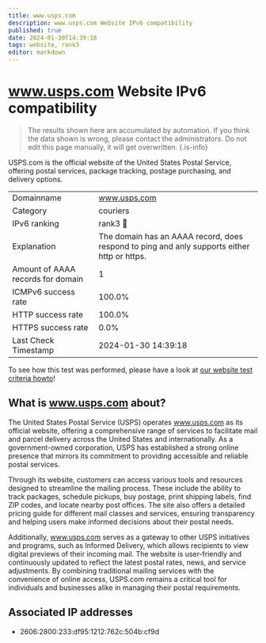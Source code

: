 ```yaml
---
title: www.usps.com
description: www.usps.com Website IPv6 compatibility
published: true
date: 2024-01-30T14:39:18
tags: website, rank3
editor: markdown
---
```


# www.usps.com Website IPv6 compatibility

> The results shown here are accumulated by automation. If you think the data shown is wrong, please contact the administrators. 
> Do not edit this page manually, it will get overwritten.
{.is-info}

USPS.com is the official website of the United States Postal Service, offering postal services, package tracking, postage purchasing, and delivery options.


|   |   |
| - | - |
| Domainname | www.usps.com
| Category | couriers |
| IPv6 ranking | rank3 :3rd_place_medal: |
| Explanation | The domain has an AAAA record, does respond to ping and anly supports either http or https. |
| Amount of AAAA records for domain | 1 |
| ICMPv6 success rate | 100.0%|
| HTTP success rate | 100.0% |
| HTTPS success rate | 0.0% |
| Last Check Timestamp | 2024-01-30 14:39:18 |

To see how this test was performed, please have a look at [our website test criteria howto](/howto/testcriteria/website)!


## What is www.usps.com about?
The United States Postal Service (USPS) operates www.usps.com as its official website, offering a comprehensive range of services to facilitate mail and parcel delivery across the United States and internationally. As a government-owned corporation, USPS has established a strong online presence that mirrors its commitment to providing accessible and reliable postal services.

Through its website, customers can access various tools and resources designed to streamline the mailing process. These include the ability to track packages, schedule pickups, buy postage, print shipping labels, find ZIP codes, and locate nearby post offices. The site also offers a detailed pricing guide for different mail classes and services, ensuring transparency and helping users make informed decisions about their postal needs.

Additionally, www.usps.com serves as a gateway to other USPS initiatives and programs, such as Informed Delivery, which allows recipients to view digital previews of their incoming mail. The website is user-friendly and continuously updated to reflect the latest postal rates, news, and service adjustments. By combining traditional mailing services with the convenience of online access, USPS.com remains a critical tool for individuals and businesses alike in managing their postal requirements.



## Associated IP addresses

- 2606:2800:233:df95:1212:762c:504b:cf9d

